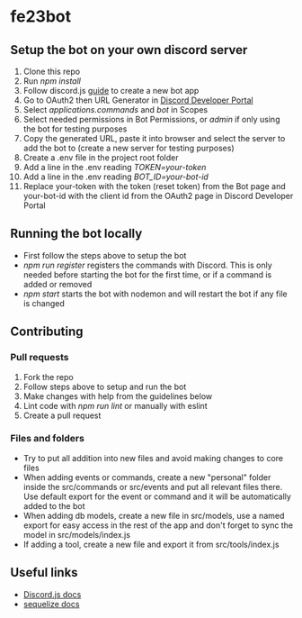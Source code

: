 # fe23bot

## Setup the bot on your own discord server

1. Clone this repo
2. Run *npm install*
3. Follow discord.js [guide](https://discordjs.guide/preparations/setting-up-a-bot-application.html) to create a new bot app
4. Go to OAuth2 then URL Generator in [Discord Developer Portal](https://discord.com/developers/applications)
5. Select *applications.commands* and *bot* in Scopes
6. Select needed permissions in Bot Permissions, or *admin* if only using the bot for testing purposes
7. Copy the generated URL, paste it into browser and select the server to add the bot to (create a new server for testing purposes)
8. Create a .env file in the project root folder
9. Add a line in the .env reading *TOKEN=your-token*
10. Add a line in the .env reading *BOT_ID=your-bot-id*
11. Replace your-token with the token (reset token) from the Bot page and your-bot-id with the client id from the OAuth2 page in Discord Developer Portal

## Running the bot locally

* First follow the steps above to setup the bot
* *npm run register* registers the commands with Discord. This is only needed before starting the bot for the first time, or if a command is added or removed
* *npm start* starts the bot with nodemon and will restart the bot if any file is changed

## Contributing

### Pull requests

1. Fork the repo
2. Follow steps above to setup and run the bot
3. Make changes with help from the guidelines below
4. Lint code with *npm run lint* or manually with eslint
5. Create a pull request

### Files and folders

* Try to put all addition into new files and avoid making changes to core files
* When adding events or commands, create a new "personal" folder inside the src/commands or src/events and put all relevant files there. Use default export for the event or command and it will be automatically added to the bot
* When adding db models, create a new file in src/models, use a named export for easy access in the rest of the app and don't forget to sync the model in src/models/index.js
* If adding a tool, create a new file and export it from src/tools/index.js

## Useful links

* [Discord.js docs](https://old.discordjs.dev/#/docs)
* [sequelize docs](https://sequelize.org/docs/v6/core-concepts/model-querying-basics/)
